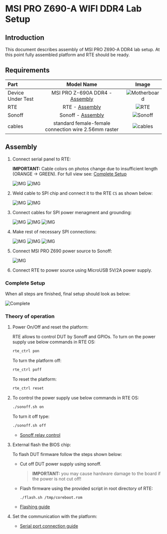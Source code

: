 # MSI PRO Z690-A WIFI DDR4 Lab Setup

## Introduction

This document describes assembly of MSI PRO Z690-A DDR4 lab setup. At this
point fully assembled platform and RTE should be ready.

## Requirements

| Part              | Model Name                                                     | Image                                    |
|:------------------|:--------------------------------------------------------------:|:----------------------------------------:|
| Device Under Test | MSI PRO Z-690A DDR4 - [Assembly](assembly.md)                 |![Motherboard](../images/motherboard.jpg)    |
| RTE               | RTE - [Assembly](../../rte/introduction.md#rte-introduction)  |![RTE](../images/rte_built.jpg)              |
| Sonoff            | Sonoff - [Assembly](../../sonoff/sonoff-setup.md)             |![Sonoff](../images/sonoff_disconnected.jpg) |
| cables            | standard female-female connection wire 2.56mm raster          |![cables](../images/female_female_cables.jpg)|

## Assembly

1. Connect serial panel to RTE:

    **IMPORTANT:** Cable colors on photos change due to insufficient length
    (ORANGE -> GREEN). For full view see: [Complete Setup](#complete-setup)

    ![IMG](../images/msi_z690_lab_serial_panel.jpg)
    ![IMG](../images/msi_z690_lab_serial_RTE.jpg)

1. Weld cable to SPI chip and connect it to the RTE `CS` as shown below:

    ![IMG](../images/msi_z690_lab_chip_weld.jpg)
    ![IMG](../images/msi_z690_lab_SPI_RTE.jpg)

1. Connect cables for SPI power menagment and grounding:

    ![IMG](../images/msi_z690_lab_chip_power_RTE.jpg)
    ![IMG](../images/msi_z690_lab_chip_ground_RTE.jpg)
    ![IMG](../images/msi_z690_lab_chip_power_connections.jpg)

1. Make rest of necessary SPI connections:

    ![IMG](../images/msi_z690_spi.jpeg)
    ![IMG](../images/msi_z690_lab_SPI_RTE.jpg)
    ![IMG](../images/msi_z690_lab_SPI_RTE_2.jpg)

1. Connect MSI PRO Z690 power source to Sonoff:

    ![IMG](../images/sonoff_connected.jpg)

1. Connect RTE to power source using MicroUSB 5V/2A power supply.

### Complete Setup

When all steps are finished, final setup should look as below:

![Complete](../images/msi_z690_lab_complete.jpg)

### Theory of operation

1. Power On/Off and reset the platform:

    RTE allows to control DUT by Sonoff and GPIOs. To turn on the power supply
    use below commands in RTE OS:

    ```bash
    rte_ctrl pon
    ```

    To turn the platform off:

    ```bash
    rte_ctrl poff
    ```

    To reset the platform:

    ```bash
    rte_ctrl reset
    ```

1. To control the power supply use below commands in RTE OS:

    ```bash
    ./sonoff.sh on
    ```

    To turn it off type:

    ```bash
    ./sonoff.sh off
    ```

    + [Sonoff relay control](../../sonoff/sonoff-setup.md#controlling-the-relay-switch)

1. External flash the BIOS chip:

    To flash DUT firmware follow the steps shown below:

    + Cut off DUT power supply using sonoff.

        > **IMPORTANT:** you may cause hardware damage to the board if the power
        > is not cut off!

    + Flash firmware using the provided script in root directory of RTE:

        ```bash
        ./flash.sh /tmp/coreboot.rom
        ```

    + [Flashing guide](../../rte/v1.1.0/getting-started.md#flashing-guide)

1. Set the communication with the platform:

    + [Serial port connection guide](../../rte/v1.1.0/getting-started.md#serial-port-connection-guide)
